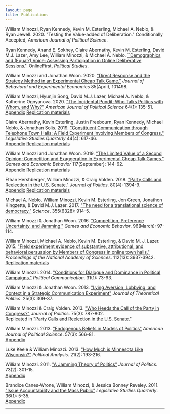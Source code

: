 ```yaml
---
layout: page
title: Publications
---
```



William Minozzi, Ryan Kennedy, Kevin M. Esterling, Michael A. Neblo, & Ryan Jewell.
2020.
"Testing the Value-added of Deliberation."
Conditionally Accepted, *American Journal of Political Science*.

Ryan Kennedy, Anand E. Sokhey, Claire Abernathy, Kevin M. Esterling, David M.J. Lazer, Amy Lee, William Minozzi, & Michael A. Neblo.
[``Demographics and (Equal?) Voice: Assessing Participation in Online Deliberative Sessions.''](https://doi.org/10.1177%2F0032321719890805)
OnlineFirst, 
*Political Studies*.

William Minozzi and Jonathan Woon. 
2020.
["Direct Response and the Strategy Method in an Experimental Cheap Talk Game."](https://doi.org/10.1016/j.socec.2019.101498)
*Journal of Behavioral and Experimental Economics*
85(April), 101498.

William Minozzi, Hyunjin Song, David M.J. Lazer, Michael A. Neblo, & Katherine Ognyanova.
2020.
["The Incidental Pundit: Who Talks Politics with Whom, and Why?"](https://onlinelibrary.wiley.com/doi/full/10.1111/ajps.12469)
*American Journal of Political Science*
64(1): 135-51.  
[Appendix](incidental-pundit-appendix.pdf)
[Replication materials](https://doi.org/10.7910/DVN/VSVBTP)

Claire Abernathy, Kevin Esterling, Justin Freebourn, Ryan Kennedy, Michael Neblo, & Jonathan Solis.
2019.
["Constituent Communication through Telephone Town Halls: A Field Experiment Involving Members of Congress."](https://onlinelibrary.wiley.com/doi/full/10.1111/lsq.12242)
*Legislative Studies Quarterly*
44(4): 617-46.  
[Appendix](telephone-town-halls-appendix.pdf)
[Replication materials](https://doi.org/10.7910/DVN/LGBXWX)

William Minozzi and Jonathan Woon.
2019.
["The Limited Value of a Second Opinion: Competition and Exaggeration in Experimental Cheap Talk Games."](https://www.sciencedirect.com/science/article/pii/S0899825619300740)
*Games and Economic Behavior* 117(September): 144-62.  
[Appendix](limited-value-appendix.pdf) 
[Replication materials](https://doi.org/10.7910/DVN/99OJBV) 

Ethan Hershberger, William Minozzi, & Craig Volden.
2018.
["Party Calls and Reelection in the U.S. Senate." ](https://www.journals.uchicago.edu/doi/10.1086/698662)
*Journal of Politics*.  80(4): 1394-9.  
[Appendix](senate-party-calls-appendix.pdf) 
[Replication materials](https://doi.org/10.7910/DVN/6NDYHC)

Michael A. Neblo, William Minozzi, Kevin M. Esterling, Jon Green, Jonathon Kingzette, & David M.J. Lazer.
2017.
["The need for a translational science of democracy."](http://science.sciencemag.org/content/355/6328/914)
*Science*. 355(6328): 914-5.

William Minozzi & Jonathan Woon.
2016.
["Competition, Preference Uncertainty, and Jamming."](http://www.sciencedirect.com/science/article/pii/S0899825616000166)
*Games and Economic Behavior*. 96(March): 97-114.

William Minozzi, Michael A. Neblo, Kevin M. Esterling, & David M. J. Lazer.
2015.
["Field experiment evidence of substantive, attributional, and behavioral persuasion by 
Members of Congress in online town halls."](http://www.pnas.org/content/112/13/3937.abstract?sid=d04bba5b-170a-40f3-9ef4-2db3b19a982d) 
*Proceedings of the National Academy of Sciences*. 112(13): 3937-3942.  
[Replication materials](https://dataverse.harvard.edu/dataset.xhtml?persistentId=doi:10.7910/DVN/27323)

William Minozzi.
2014.
["Conditions for Dialogue and Dominance in Political Campaigns."](http://www.tandfonline.com/doi/abs/10.1080/10584609.2012.747191)
*Political Communication*. 31(1): 73-93.

William Minozzi & Jonathan Woon.
2013.
["Lying Aversion, Lobbying, and Context in a Strategic Communication Experiment"](http://jtp.sagepub.com/content/25/3/309.abstract)
*Journal of Theoretical Politics*. 25(3): 309-37.

William Minozzi & Craig Volden.
2013.
["Who Heeds the Call of the Party in Congress?"](http://www.journals.uchicago.edu/doi/abs/10.1017/S0022381613000480)
*Journal of Politics*. 75(3): 787-802.  
Replicated in ["Party Calls and Reelection in the U.S. Senate."](https://dataverse.harvard.edu/dataset.xhtml?persistentId=doi:10.7910/DVN/6NDYHC&version=1.0)

William Minozzi.
2013.
["Endogenous Beliefs in Models of Politics"](http://onlinelibrary.wiley.com/doi/10.1111/ajps.12021/abstract)
*American Journal of Political Science*. 57(3): 566-81.  
[Appendix](beliefs-appendix.pdf)

Luke Keele & William Minozzi.
2013.
["How Much is Minnesota Like Wisconsin?"](http://pan.oxfordjournals.org/content/21/2/193)
*Political Analysis*. 21(2): 193-216.

William Minozzi.
2011.
["A Jamming Theory of Politics"](http://www.journals.uchicago.edu/doi/abs/10.1017/S0022381611000296)
*Journal of Politics*. 73(2): 301-15.  
[Appendix](jamming-appendix.pdf)

Brandice Canes-Wrone, William Minozzi, & Jessica Bonney Reveley.
2011.
["Issue Accountability and the Mass Public"](http://onlinelibrary.wiley.com/doi/10.1111/j.1939-9162.2010.00002.x/abstract)
*Legislative Studies Quarterly*. 36(1): 5-35.  
[Appendix](issue-accountability-appendix.pdf)

---
